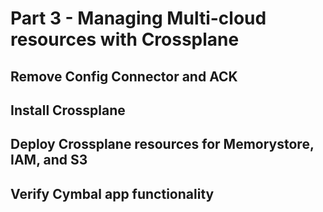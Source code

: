 # Part 3 - Managing Multi-cloud resources with Crossplane 


## Remove Config Connector and ACK 


## Install Crossplane 


## Deploy Crossplane resources for Memorystore, IAM, and S3 


## Verify Cymbal app functionality 
